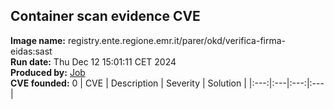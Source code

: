 ## Container scan evidence CVE
<strong>Image name:</strong> registry.ente.regione.emr.it/parer/okd/verifica-firma-eidas:sast
<br/><strong>Run date:</strong> Thu Dec 12 15:01:11 CET 2024
<br/><strong>Produced by:</strong> <a href="https://gitlab.ente.regione.emr.it/parer/okd/verifica-firma-eidas/-/jobs/442389">Job</a>
<br/><strong>CVE founded:</strong> 0
| CVE | Description | Severity | Solution | 
|:---:|:---|:---:|:---|
